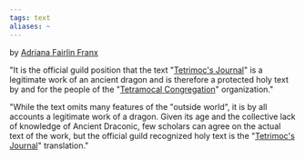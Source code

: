 ```yaml
---
tags: text
aliases: ~
---
```


by [Adriana Fairlin Franx](..\..\..\..\..\Game%20Notes\NPCs\ala%20Alaturmen\High%20Power\Guild%20Employee%20NPCs\Guild%20Admin\Adriana%20Fairlin%20Franx.md)

"It is the official guild position that the text "[Tetrimoc's Journal](..\..\About%20People\Nations\Lands%20of%20Tetrimoc\Local%20Lore\Tetrimoc's%20Journal.md)" is a legitimate work of an ancient dragon and is therefore a protected holy text by and for the people of the "[Tetramocal Congregation](..\..\About%20People\Nations\Lands%20of%20Tetrimoc\Factions\Tetramocal%20Congregation.md)" organization."

"While the text omits many features of the "outside world", it is by all accounts a legitimate work of a dragon. Given its age and the collective lack of knowledge of Ancient Draconic, few scholars can agree on the actual text of the work, but the official guild recognized holy text is the "[Tetrimoc's Journal](..\..\About%20People\Nations\Lands%20of%20Tetrimoc\Local%20Lore\Tetrimoc's%20Journal.md)" translation."
